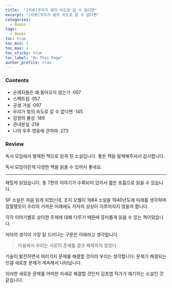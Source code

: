 ```yaml
---
title:  "[리뷰]우리가 빛의 속도로 갈 수 없다면"
excerpt: "[리뷰]우리가 빛의 속도로 갈 수 없다면"
categories:
  - Books
tags:
  - Books
toc: true
toc_min: 1
toc_max: 4
toc_sticky: true
toc_label: "On This Page"
author_profile: true
---
```


### Contents

* 순례자들은 왜 돌아오지 않는가 ·007
* 스펙트럼 ·057
* 공생 가설 ·097
* 우리가 빛의 속도로 갈 수 없다면 ·145
* 감정의 물성 ·189
* 관내분실 ·219
* 나의 우주 영웅에 관하여 ·273

### Review

독서 모임에서 발제한 책으로 읽게 된 소설입니다. 좋은 책을 발제해주셔서 감사합니다.

독서 모임이란게 다양한 책을 읽을 수 있어서 좋네요.

---

재밌게 읽었습니다. 총 7편의 이야기가 수록되어 있어서 짧은 호흡으로 읽을 수 있습니다.

SF 소설은 처음 읽게 되었는데, 조지 오웰이 1984 소설을 1940년도에 미래를 생각하며 집필했듯이 우리의 가까운 미래에도 저자의 상상이 이루어지지 않을까 합니다.

각각 이야기별로 상이한 주제에 대해 다루기 때문에 흥미롭게 읽을 수 있는 책이였습니다.

저자의 생각이 가장 잘 드러나는 구문은 아래라고 생각됩니다.

> 마을에서 우리는 서로의 존재를 결코 배제하지 않았다.

기술이 발전하면서 여러가지 문제를 해결할 것이라 우리는 생각합니다. 문제가 해결되는 만큼 새로운 문제가 계속해서 나타납니다.

이러한 새로운 문제를 어떠한 자세로 해결할 것인지 김초엽 작가가 얘기하는 소설인 것 같습니다.